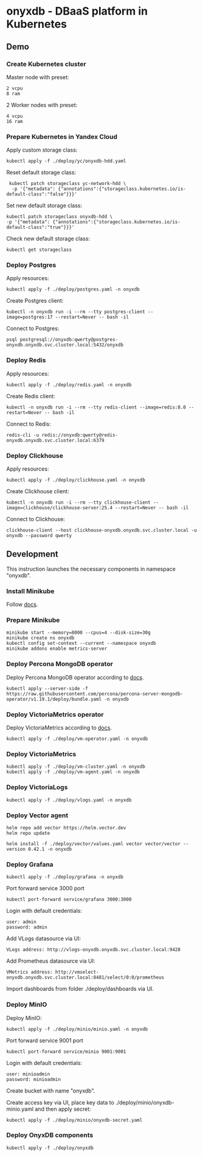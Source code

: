 # onyxdb - DBaaS platform in Kubernetes

## Demo

### Create Kubernetes cluster

Master node with preset:
```shell
2 vcpu
8 ram
```

2 Worker nodes with preset:
```shell
4 vcpu
16 ram
```

### Prepare Kubernetes in Yandex Cloud

Apply custom storage class: 
```shell
kubectl apply -f ./deploy/yc/onyxdb-hdd.yaml
```

Reset default storage class:
```shell
 kubectl patch storageclass yc-network-hdd \
  -p '{"metadata": {"annotations":{"storageclass.kubernetes.io/is-default-class":"false"}}}'
```

Set new default storage class:
```shell
kubectl patch storageclass onyxdb-hdd \
-p '{"metadata": {"annotations":{"storageclass.kubernetes.io/is-default-class":"true"}}}'
```

Check new default storage class:
```shell
kubectl get storageclass
```

### Deploy Postgres

Apply resources:
```shell
kubectl apply -f ./deploy/postgres.yaml -n onyxdb
```

Create Postgres client:
```shell
kubectl -n onyxdb run -i --rm --tty postgres-client --image=postgres:17 --restart=Never -- bash -il
```

Connect to Postgres:
```shell
psql postgresql://onyxdb:qwerty@postgres-onyxdb.onyxdb.svc.cluster.local:5432/onyxdb
```

### Deploy Redis

Apply resources:
```shell
kubectl apply -f ./deploy/redis.yaml -n onyxdb
```

Create Redis client:
```shell
kubectl -n onyxdb run -i --rm --tty redis-client --image=redis:8.0 --restart=Never -- bash -il
```

Connect to Redis:
```shell
redis-cli -u redis://onyxdb:qwerty@redis-onyxdb.onyxdb.svc.cluster.local:6379
```

### Deploy Clickhouse

Apply resources:
```shell
kubectl apply -f ./deploy/clickhouse.yaml -n onyxdb
```

Create Clickhouse client:
```shell
kubectl -n onyxdb run -i --rm --tty clickhouse-client --image=clickhouse/clickhouse-server:25.4 --restart=Never -- bash -il
```

Connect to Clickhouse:
```shell
clickhouse-client --host clickhouse-onyxdb.onyxdb.svc.cluster.local -u onyxdb --password qwerty
```

## Development

This instruction launches the necessary components in namespace "onyxdb".

### Install Minikube

Follow [docs](https://kubernetes.io/ru/docs/tasks/tools/install-minikube/).

### Prepare Minikube

```shell
minikube start --memory=8000 --cpus=4 --disk-size=30g
minikube create ns onyxdb
kubectl config set-context --current --namespace onyxdb
minikube addons enable metrics-server
```

### Deploy Percona MongoDB operator

Deploy Percona MongoDB operator according to [docs](https://docs.percona.com/percona-operator-for-mongodb/minikube.html).

```shell
kubectl apply --server-side -f https://raw.githubusercontent.com/percona/percona-server-mongodb-operator/v1.19.1/deploy/bundle.yaml -n onyxdb
```

### Deploy VictoriaMetrics operator

Deploy VictoriaMetrics according to [docs](https://docs.victoriametrics.com/operator/setup/#installing-by-manifest).

```shell
kubectl apply -f ./deploy/vm-operator.yaml -n onyxdb
```

### Deploy VictoriaMetrics

```shell
kubectl apply -f ./deploy/vm-cluster.yaml -n onyxdb
kubectl apply -f ./deploy/vm-agent.yaml -n onyxdb
```

### Deploy VictoriaLogs

```shell
kubectl apply -f ./deploy/vlogs.yaml -n onyxdb
```

### Deploy Vector agent

```shell
helm repo add vector https://helm.vector.dev
helm repo update

helm install -f ./deploy/vector/values.yaml vector vector/vector --version 0.42.1 -n onyxdb
```

### Deploy Grafana

```shell
kubectl apply -f ./deploy/grafana -n onyxdb
```

Port forward service 3000 port
```shell
kubectl port-forward service/grafana 3000:3000
```

Login with default credentials:
```shell
user: admin
password: admin
```

Add VLogs datasource via UI:
```shell
VLogs address: http://vlogs-onyxdb.onyxdb.svc.cluster.local:9428
```

Add Prometheus datasource via UI:
```shell
VMetrics address: http://vmselect-onyxdb.onyxdb.svc.cluster.local:8481/select/0:0/prometheus
```

Import dashboards from folder ./deploy/dashboards via UI.

### Deploy MinIO

Deploy MinIO:
```shell
kubectl apply -f ./deploy/minio/minio.yaml -n onyxdb
```

Port forward service 9001 port
```shell
kubectl port-forward service/minio 9001:9001
```

Login with default credentials:
```shell
user: minioadmin
password: minioadmin
```

Create bucket with name "onyxdb".

Create access key via UI, place key data to ./deploy/minio/onyxdb-minio.yaml and then apply secret:
```shell
kubectl apply -f ./deploy/minio/onyxdb-secret.yaml
```

### Deploy OnyxDB components

```shell
kubectl apply -f ./deploy/onyxdb
```
